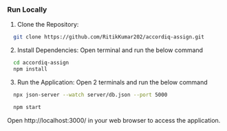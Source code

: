 

### Run Locally

1. Clone the Repository:

```bash
  git clone https://github.com/RitikKumar202/accordiq-assign.git
```

2. Install Dependencies: Open terminal and run the below command
```bash
  cd accordiq-assign
  npm install
```

3. Run the Application: Open 2 terminals and run the below command
```bash
  npx json-server --watch server/db.json --port 5000

  npm start
```
Open http://localhost:3000/ in your web browser to access the application.

    
